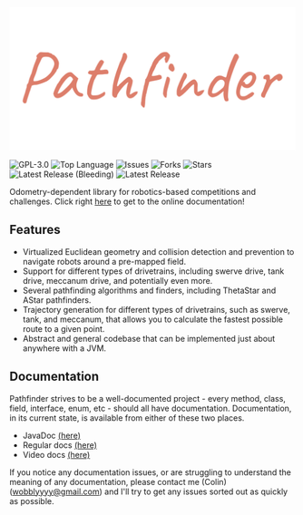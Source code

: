 ![Pathfinder Logo](logo.png)

![GPL-3.0](https://img.shields.io/github/license/Wobblyyyy/Pathfinder)
![Top Language](https://img.shields.io/github/languages/top/wobblyyyy/Pathfinder)
![Issues](https://img.shields.io/github/issues/Wobblyyyy/Pathfinder)
![Forks](https://img.shields.io/github/forks/Wobblyyyy/Pathfinder)
![Stars](https://img.shields.io/github/stars/Wobblyyyy/Pathfinder)
![Latest Release (Bleeding)](https://img.shields.io/github/v/release/wobblyyyy/Pathfinder?include_prereleases)
![Latest Release](https://img.shields.io/github/v/release/wobblyyyy/Pathfinder)

Odometry-dependent library for robotics-based competitions and challenges.
Click right [here](https://wobblyyyy.github.io/docs/pathfinder/quickstart.html) 
to get to the online documentation!

## Features
- Virtualized Euclidean geometry and collision detection and prevention to
  navigate robots around a pre-mapped field.
- Support for different types of drivetrains, including swerve drive, tank
  drive, meccanum drive, and potentially even more.
- Several pathfinding algorithms and finders, including ThetaStar and AStar
  pathfinders.
- Trajectory generation for different types of drivetrains, such as swerve,
  tank, and meccanum, that allows you to calculate the fastest possible route
  to a given point.
- Abstract and general codebase that can be implemented just about anywhere
  with a JVM.
  
## Documentation
Pathfinder strives to be a well-documented project - every method, class,
field, interface, enum, etc - should all have documentation. Documentation, in
its current state, is available from either of these two places.
- JavaDoc [(here)](https://wobblyyyy.github.io/JavaDocs/Pathfinder/)
- Regular docs [(here)](https://wobblyyyy.github.io/docs/pathfinder/quickstart.html)
- Video docs [(here)](https://wobblyyyy.github.io/docs/pathfinder/videos.html)

If you notice any documentation issues, or are struggling to understand the
meaning of any documentation, please contact me (Colin) (wobblyyyy@gmail.com)
and I'll try to get any issues sorted out as quickly as possible.
